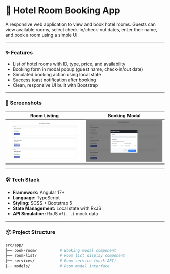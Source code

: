 # 🏨 Hotel Room Booking App

A responsive web application to view and book hotel rooms. Guests can view available rooms, select check-in/check-out dates, enter their name, and book a room using a simple UI.

---

### ✨ Features
- List of hotel rooms with ID, type, price, and availability
- Booking form in modal popup (guest name, check-in/out date)
- Simulated booking action using local state
- Success toast notification after booking
- Clean, responsive UI built with Bootstrap

---

### 🧩 Screenshots

Room Listing            |  Booking Modal
:-------------------------:|:-------------------------:
![Rooms Screenshot](src/assets/screenshots/rooms.png) | ![Booking Screenshot](src/assets/screenshots/booking.png)

---

### 🛠 Tech Stack

- **Framework:** Angular 17+
- **Language:** TypeScript
- **Styling:** SCSS + Bootstrap 5
- **State Management:** Local state with RxJS
- **API Simulation:** RxJS `of(...)` mock data

---

### 📦 Project Structure

```bash
src/app/
├── book-room/          # Booking modal component
├── room-list/          # Room list display component
├── services/           # Room service (mock API)
├── models/             # Room model interface

